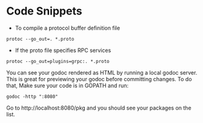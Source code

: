 # Code Snippets

- To compile a protocol buffer definition file
```
protoc --go_out=. *.proto
```
- If the proto file specifies RPC services
```
protoc --go_out=plugins=grpc:. *.proto
```

You can see your godoc rendered as HTML by running a local godoc server. This is great for previewing your godoc before committing changes. To do that, Make sure your code is in GOPATH and run:
```
godoc -http ":8080"
```
Go to http://localhost:8080/pkg and you should see your packages on the list.
